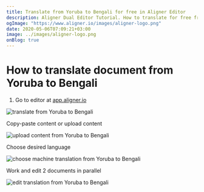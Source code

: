 ```yaml
---
title: Translate from Yoruba to Bengali for free in Aligner Editor
description: Aligner Dual Editor Tutorial. How to translate for free from Yoruba to Bengali. Aligner is multilingual document management platform. 
ogImage: "https://www.aligner.io/images/aligner-logo.png"
date: 2020-05-06T07:09:21+03:00
image: ../images/aligner-logo.png
onBlog: true
---
```


# How to translate document from Yoruba to Bengali

1. Go to editor at [app.aligner.io](https://app.aligner.io "Aligner App web page")

![translate from Yoruba to Bengali](../aligner-blank-editor.png "translate from Yoruba to Bengali")

Copy-paste content or upload content

![upload content from Yoruba to Bengali](../aligner-uploaded-document.png "upload content from Yoruba to Bengali")

Choose desired language

![choose machine translation from Yoruba to Bengali](../aligner-language-dropdown.png "choose machine translation from Yoruba to Bengali")

Work and edit 2 documents in parallel

![edit translation from Yoruba to Bengali](../aligner-double-sitded-editor.png "edit translation from Yoruba to Bengali")

